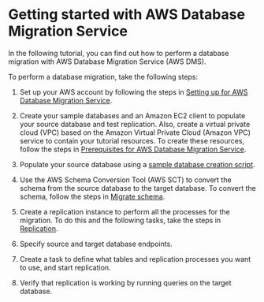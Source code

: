 # Getting started with AWS Database Migration Service<a name="CHAP_GettingStarted"></a>

In the following tutorial, you can find out how to perform a database migration with AWS Database Migration Service \(AWS DMS\)\.

To perform a database migration, take the following steps:

1. Set up your AWS account by following the steps in [Setting up for AWS Database Migration Service](CHAP_GettingStarted.SettingUp.md)\.

1. Create your sample databases and an Amazon EC2 client to populate your source database and test replication\. Also, create a virtual private cloud \(VPC\) based on the Amazon Virtual Private Cloud \(Amazon VPC\) service to contain your tutorial resources\. To create these resources, follow the steps in [Prerequisites for AWS Database Migration Service](CHAP_GettingStarted.Prerequisites.md)\.

1. Populate your source database using a [sample database creation script](https://github.com/aws-samples/aws-database-migration-samples)\. 

1. Use the AWS Schema Conversion Tool \(AWS SCT\) to convert the schema from the source database to the target database\. To convert the schema, follow the steps in [Migrate schema](CHAP_GettingStarted.SCT.md)\.

1. Create a replication instance to perform all the processes for the migration\. To do this and the following tasks, take the steps in [Replication](CHAP_GettingStarted.Replication.md)\.

1. Specify source and target database endpoints\.

1. Create a task to define what tables and replication processes you want to use, and start replication\.

1. Verify that replication is working by running queries on the target database\.